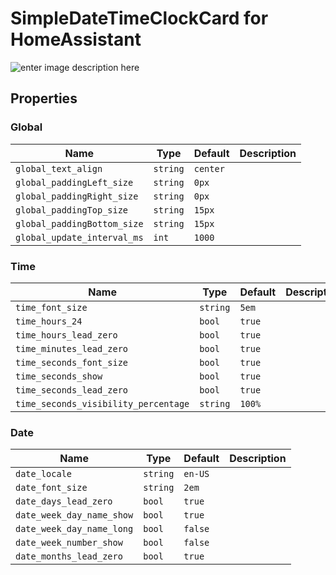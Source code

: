 # SimpleDateTimeClockCard for HomeAssistant
![enter image description here](img/header.jpg)

## Properties
### Global
| Name | Type | Default | Description |
|--|--|--|--|
| `global_text_align` | `string` | `center` |  |
| `global_paddingLeft_size` | `string` | `0px` |  |
| `global_paddingRight_size` | `string` | `0px` |  |
| `global_paddingTop_size` | `string` | `15px` |  |
| `global_paddingBottom_size` | `string` | `15px` |  |
| `global_update_interval_ms` | `int` | `1000` |  |

### Time
| Name | Type | Default | Description |
|--|--|--|--|
| `time_font_size` | `string` | `5em` |  |
| `time_hours_24` | `bool` | `true` |  |
| `time_hours_lead_zero` | `bool` | `true` |  |
| `time_minutes_lead_zero` | `bool` | `true` |  |
| `time_seconds_font_size` | `bool` | `true` |  |
| `time_seconds_show` | `bool` | `true` |  |
| `time_seconds_lead_zero` | `bool` | `true` |  |
| `time_seconds_visibility_percentage` | `string` | `100%` |  |

### Date
| Name | Type | Default | Description |
|--|--|--|--|
| `date_locale` | `string` | `en-US` |  |
| `date_font_size` | `string` | `2em` |  |
| `date_days_lead_zero` | `bool` | `true` |  |
| `date_week_day_name_show` | `bool` | `true` |  |
| `date_week_day_name_long` | `bool` | `false` |  |
| `date_week_number_show` | `bool` | `false` |  |
| `date_months_lead_zero` | `bool` | `true` |  |